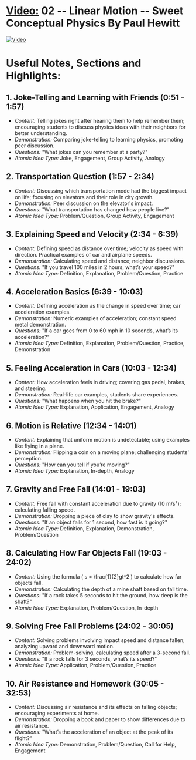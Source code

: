 
# [Video:](https://www.youtube.com/watch?v=615iXQPbh9k) 02 -- Linear Motion -- Sweet Conceptual Physics By Paul Hewitt

[![Video](https://img.youtube.com/vi/615iXQPbh9k/0.jpg)](https://www.youtube.com/watch?v=615iXQPbh9k)

# Useful Notes, Sections and Highlights: 

## 1. Joke-Telling and Learning with Friends (0:51 - 1:57)
- *Content:* Telling jokes right after hearing them to help remember them; encouraging students to discuss physics ideas with their neighbors for better understanding.
- *Demonstration:* Comparing joke-telling to learning physics, promoting peer discussion.
- *Questions:* "What jokes can you remember at a party?"
- *Atomic Idea Type:* Joke, Engagement, Group Activity, Analogy

## 2. Transportation Question (1:57 - 2:34)
- *Content:* Discussing which transportation mode had the biggest impact on life; focusing on elevators and their role in city growth.
- *Demonstration:* Peer discussion on the elevator's impact.
- *Questions:* "What transportation has changed how people live?"
- *Atomic Idea Type:* Problem/Question, Group Activity, Engagement

## 3. Explaining Speed and Velocity (2:34 - 6:39)
- *Content:* Defining speed as distance over time; velocity as speed with direction. Practical examples of car and airplane speeds.
- *Demonstration:* Calculating speed and distance; neighbor discussions.
- *Questions:* "If you travel 100 miles in 2 hours, what’s your speed?"
- *Atomic Idea Type:* Definition, Explanation, Problem/Question, Practice

## 4. Acceleration Basics (6:39 - 10:03)
- *Content:* Defining acceleration as the change in speed over time; car acceleration examples.
- *Demonstration:* Numeric examples of acceleration; constant speed metal demonstration.
- *Questions:* "If a car goes from 0 to 60 mph in 10 seconds, what’s its acceleration?"
- *Atomic Idea Type:* Definition, Explanation, Problem/Question, Practice, Demonstration

## 5. Feeling Acceleration in Cars (10:03 - 12:34)
- *Content:* How acceleration feels in driving; covering gas pedal, brakes, and steering.
- *Demonstration:* Real-life car examples, students share experiences.
- *Questions:* "What happens when you hit the brake?"
- *Atomic Idea Type:* Explanation, Application, Engagement, Analogy

## 6. Motion is Relative (12:34 - 14:01)
- *Content:* Explaining that uniform motion is undetectable; using examples like flying in a plane.
- *Demonstration:* Flipping a coin on a moving plane; challenging students' perception.
- *Questions:* "How can you tell if you’re moving?"
- *Atomic Idea Type:* Explanation, In-depth, Analogy

## 7. Gravity and Free Fall (14:01 - 19:03)
- *Content:* Free fall with constant acceleration due to gravity (10 m/s²); calculating falling speed.
- *Demonstration:* Dropping a piece of clay to show gravity's effects.
- *Questions:* "If an object falls for 1 second, how fast is it going?"
- *Atomic Idea Type:* Definition, Explanation, Demonstration, Problem/Question

## 8. Calculating How Far Objects Fall (19:03 - 24:02)
- *Content:* Using the formula \( s = \frac{1}{2}gt^2 \) to calculate how far objects fall.
- *Demonstration:* Calculating the depth of a mine shaft based on fall time.
- *Questions:* "If a rock takes 5 seconds to hit the ground, how deep is the shaft?"
- *Atomic Idea Type:* Explanation, Problem/Question, In-depth

## 9. Solving Free Fall Problems (24:02 - 30:05)
- *Content:* Solving problems involving impact speed and distance fallen; analyzing upward and downward motion.
- *Demonstration:* Problem-solving, calculating speed after a 3-second fall.
- *Questions:* "If a rock falls for 3 seconds, what’s its speed?"
- *Atomic Idea Type:* Application, Problem/Question, Practice

## 10. Air Resistance and Homework (30:05 - 32:53)
- *Content:* Discussing air resistance and its effects on falling objects; encouraging experiments at home.
- *Demonstration:* Dropping a book and paper to show differences due to air resistance.
- *Questions:* "What’s the acceleration of an object at the peak of its flight?"
- *Atomic Idea Type:* Demonstration, Problem/Question, Call for Help, Engagement

